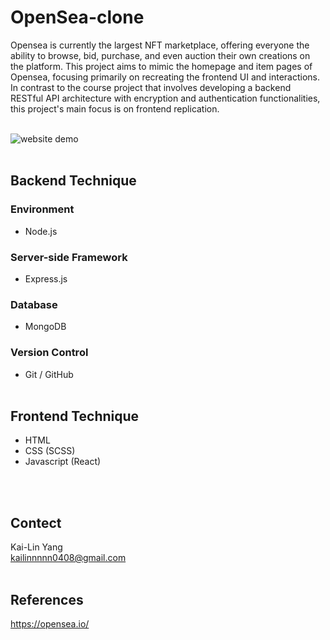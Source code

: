 # OpenSea-clone

Opensea is currently the largest NFT marketplace, offering everyone the ability to browse, bid, purchase, and even auction their own creations on the platform. This project aims to mimic the homepage and item pages of Opensea, focusing primarily on recreating the frontend UI and interactions. In contrast to the course project that involves developing a backend RESTful API architecture with encryption and authentication functionalities, this project's main focus is on frontend replication.
<br>
<br>

![website demo](demo.gif)
<br>
<br>

## Backend Technique

### Environment

- Node.js

### Server-side Framework

- Express.js

### Database

- MongoDB

### Version Control

- Git / GitHub
  <br>
  <br>

## Frontend Technique

- HTML
- CSS (SCSS)
- Javascript (React)

<br>
<br>

## Contect

Kai-Lin Yang  
kailinnnnn0408@gmail.com
<br>
<br>

## References

https://opensea.io/
